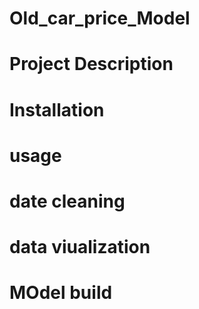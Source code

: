 # Old_car_price_Model
# Project Description
# Installation
# usage
# date cleaning
# data viualization
# MOdel build
